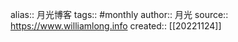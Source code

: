alias:: 月光博客
tags:: #monthly
author:: 月光
source:: https://www.williamlong.info
created:: [[20221124]]
